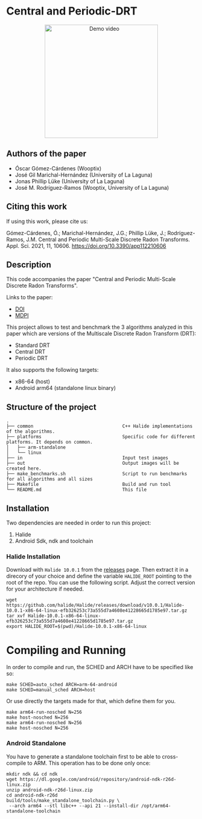# Central and Periodic-DRT

<p align="center">
    <img src="cover.gif" alt="Demo video" style="width:300px;"/>
</p>


## Authors of the paper
 * Óscar Gómez-Cárdenes (Wooptix)
 * José Gil Marichal-Hernández (University of La Laguna)
 * Jonas Phillip Lüke (University of La Laguna)
 * José M. Rodríguez-Ramos (Wooptix, University of La Laguna)

## Citing this work 
If using this work, please cite us:

Gómez-Cárdenes, Ó.; Marichal-Hernández, J.G.; Phillip Lüke, J.; Rodríguez-Ramos, J.M. Central and Periodic Multi-Scale Discrete Radon Transforms. Appl. Sci. 2021, 11, 10606. https://doi.org/10.3390/app112210606

## Description
This code accompanies the paper "Central and Periodic Multi-Scale Discrete Radon Transforms". 

Links to the paper: 
 * [DOI](https://doi.org/10.3390/app112210606)
 * [MDPI](https://www.mdpi.com/2076-3417/11/22/10606)

This project allows to test and benchmark the 3 algorithms analyzed in this paper which are versions of the Multiscale Discrete Radon Transform (DRT):
 * Standard DRT
 * Central DRT
 * Periodic DRT

It also supports the following targets:
 * x86-64  (host)
 * Android arm64 (standalone linux binary)

## Structure of the project

```
.
├── common                                 C++ Halide implementations of the algorithms.
├── platforms                              Specific code for different platforms. It depends on common.
│   ├── arm-standalone 
│   └── linux
├── in                                     Input test images
├── out                                    Output images will be created here.
├── make_benchmarks.sh                     Script to run benchmarks for all algorithms and all sizes
├── Makefile                               Build and run tool
└── README.md                              This file
```

## Installation
Two dependencies are needed in order to run this project:
1. Halide
2. Android Sdk, ndk and toolchain

### Halide Installation

Download with `Halide 10.0.1` from the [releases](https://github.com/halide/Halide/releases/tag/v15.0.0) page. Then extract it in a direcory of your choice and define the variable `HALIDE_ROOT` pointing to the root of the repo. You can use the following script. Adjust the correct version for your architecture if needed.

```shell
wget https://github.com/halide/Halide/releases/download/v10.0.1/Halide-10.0.1-x86-64-linux-efb326253c73a555d7a4608e41228665d1785e97.tar.gz
tar xvf Halide-10.0.1-x86-64-linux-efb326253c73a555d7a4608e41228665d1785e97.tar.gz
export HALIDE_ROOT=$(pwd)/Halide-10.0.1-x86-64-linux
```

# Compiling and Running

In order to compile and run, the SCHED and ARCH have to be specified like so:

```shell
make SCHED=auto_sched ARCH=arm-64-android
make SCHED=manual_sched ARCH=host
```

Or use directly the targets made for that, which define them for you.
```
make arm64-run-nosched N=256
make host-nosched N=256
make arm64-run-nosched N=256
make host-nosched N=256
```

### Android Standalone 
You have to generate a standalone toolchain first to be able to
 cross-compile to ARM. This operation has to be done only once:

```shell
mkdir ndk && cd ndk
wget https://dl.google.com/android/repository/android-ndk-r26d-linux.zip
unzip android-ndk-r26d-linux.zip
cd android-ndk-r26d
build/tools/make_standalone_toolchain.py \
 --arch arm64 --stl libc++ --api 21 --install-dir /opt/arm64-standalone-toolchain
```
